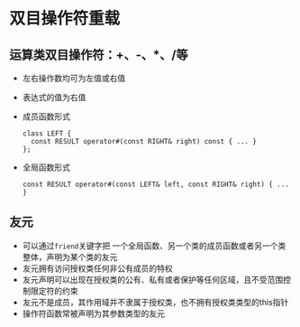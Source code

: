 # 双目操作符重载

## 运算类双目操作符：+、-、*、/等

* 左右操作数均可为左值或右值
* 表达式的值为右值
* 成员函数形式

  ```
  class LEFT {
  	const RESULT operator#(const RIGHT& right) const { ... }
  };
  ```

* 全局函数形式

  ```
  const RESULT operator#(const LEFT& left, const RIGHT& right) { ... }
  ```

## 友元

* 可以通过`friend`关键字把 一个全局函数、另一个类的成员函数或者另一个类整体，声明为某个类的友元
* 友元拥有访问授权类任何非公有成员的特权
* 友元声明可以出现在授权类的公有、私有或者保护等任何区域，且不受范围控制限定符的约束
* 友元不是成员，其作用域并不隶属于授权类，也不拥有授权类类型的this指针
* 操作符函数常被声明为其参数类型的友元










